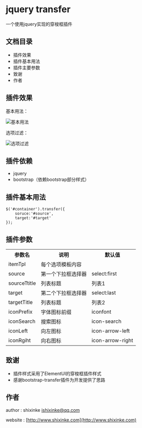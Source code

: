 # jquery transfer

一个使用jquery实现的穿梭框插件

## 文档目录

- 插件效果
- 插件基本用法
- 插件主要参数
- 致谢
- 作者


## 插件效果

基本用法：

![基本用法](https://github.com/shixinke/jquery-transfer/blob/master/screenshots/basic.png)

选项过滤：

![选项过滤](https://github.com/shixinke/jquery-transfer/blob/master/screenshots/search.png)

## 插件依赖

- jquery
- bootstrap（依赖bootstrap部分样式）

## 插件基本用法

    $('#container').transfer({
		soruce:'#source',
        target:'#target'
    });

## 插件参数

<table>
   <tr>
		<th>参数名</th>
        <th>说明</th>
        <th>默认值</th>
   </tr>
   <tr>
       <td>itemTpl</td>
       <td>每个选项模板内容</td>
       <td></td>
   </tr>
    <tr>
       <td>source</td>
       <td>第一个下拉框选择器</td>
       <td>select:first</td>
   </tr>
   <tr>
       <td>sourceTtitle</td>
       <td>列表标题</td>
       <td>列表1</td>
   </tr>
   <tr>
       <td>target</td>
       <td>第二个下拉框选择器</td>
       <td>select:last</td>
   </tr>
   <tr>
       <td>targetTitle</td>
       <td>列表标题</td>
       <td>列表2</td>
   </tr>
    <tr>
       <td>iconPrefix</td>
       <td>字体图标前缀</td>
       <td>iconfont</td>
   </tr>
   <tr>
       <td>iconSearch</td>
       <td>搜索图标</td>
       <td>icon-search</td>
   </tr>
   <tr>
       <td>iconLeft</td>
       <td>向左图标</td>
       <td>icon-arrow-left</td>
   </tr>
   <tr>
       <td>iconRgiht</td>
       <td>向右图标</td>
       <td>icon-arrow-right</td>
   </tr>
</table>

## 致谢

- 插件样式采用了ElementUI的穿梭框插件样式
- 感谢bootstrap-transfer插件为开发提供了思路

## 作者

author : shixinke <ishixinke@qq.com>

website : [http://www.shixinke.com](http://www.shixinke.com)
